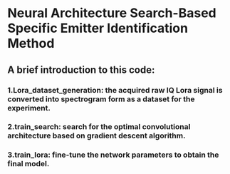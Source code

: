 # Neural Architecture Search-Based Specific Emitter Identification Method
## A brief introduction to this code:
### 1.Lora_dataset_generation: the acquired raw IQ Lora signal is converted into spectrogram form as a dataset for the experiment.
### 2.train_search: search for the optimal convolutional architecture based on gradient descent algorithm.
### 3.train_lora: fine-tune the network parameters to obtain the final model.
